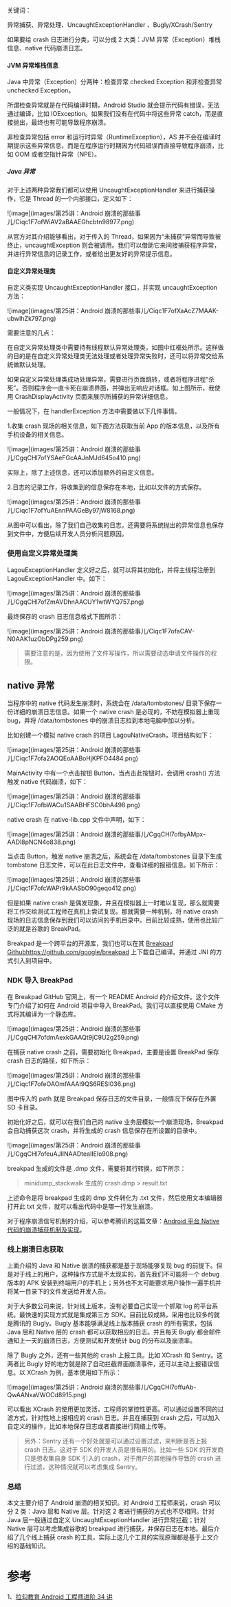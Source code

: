 关键词：

异常捕获、异常处理、UncaughtExceptionHandler 、Bugly/XCrash/Sentry



如果要给 crash 日志进行分类，可以分成 2 大类：JVM 异常（Exception）堆栈信息、native 代码崩溃日志。

#### JVM 异常堆栈信息

Java 中异常（Exception）分两种：检查异常 checked Exception 和非检查异常 unchecked Exception。

所谓检查异常就是在代码编译时期，Android Studio 就会提示代码有错误，无法通过编译，比如 IOException。如果我们没有在代码中将这些异常 catch，而是直接抛出，最终也有可能导致程序崩溃。

非检查异常包括 error 和运行时异常（RuntimeException），AS 并不会在编译时期提示这些异常信息，而是在程序运行时期因为代码错误而直接导致程序崩溃，比如 OOM 或者空指针异常（NPE）。

##### Java 异常

对于上述两种异常我们都可以使用 UncaughtExceptionHandler 来进行捕获操作，它是 Thread 的一个内部接口，定义如下：

![image](images/第25讲：Android 崩溃的那些事儿/Ciqc1F7ofWiAV2aBAAEGhcbtn98977.png)

从官方对其介绍能够看出，对于传入的 Thread，如果因为“未捕获”异常而导致被终止，uncaughtException 则会被调用。我们可以借助它来间接捕获程序异常，并进行异常信息的记录工作，或者给出更友好的异常提示信息。

#### 自定义异常处理类

自定义类实现 UncaughtExceptionHandler 接口，并实现 uncaughtException 方法：

![image](images/第25讲：Android 崩溃的那些事儿/Ciqc1F7ofXaAcZ7MAAK-ubwIhZk797.png)

需要注意的几点：

在自定义异常处理类中需要持有线程默认异常处理类，如图中红框处所示。这样做的目的是在自定义异常处理类无法处理或者处理异常失败时，还可以将异常交给系统做默认处理。

如果自定义异常处理类成功处理异常，需要进行页面跳转，或者将程序进程“杀死”。否则程序会一直卡死在崩溃界面，并弹出无响应对话框。如上图所示，我使用 CrashDisplayActivity 页面来展示所捕获的异常详细信息。

一般情况下，在 handlerException 方法中需要做以下几件事情。

1.收集 crash 现场的相关信息，如下面方法获取当前 App 的版本信息，以及所有手机设备的相关信息。

![image](images/第25讲：Android 崩溃的那些事儿/CgqCHl7ofYSAeFGcAAJnMJd645o410.png)

实际上，除了上述信息，还可以添加额外的自定义信息。

2.日志的记录工作，将收集到的信息保存在本地，比如以文件的方式保存。

![image](images/第25讲：Android 崩溃的那些事儿/Ciqc1F7ofYuAEnnPAAGeBy97jW8168.png)

从图中可以看出，除了我们自己收集的日志，还需要将系统抛出的异常信息也保存到文件中，方便后续开发人员分析问题原因。

### 使用自定义异常处理类

LagouExceptionHandler 定义好之后，就可以将其初始化，并将主线程注册到 LagouExceptionHandler 中。如下：

![image](images/第25讲：Android 崩溃的那些事儿/CgqCHl7ofZmAVDhnAACUY1wtWYQ757.png)

最终保存的 crash 日志信息格式下图所示：

![image](images/第25讲：Android 崩溃的那些事儿/Ciqc1F7ofaCAV-N0AAK1uzObDPg259.png)

> 需要注意的是，因为使用了文件写操作，所以需要动态申请文件操作的权限。

## native 异常

当程序中的 native 代码发生崩溃时，系统会在 /data/tombstones/ 目录下保存一份详细的崩溃日志信息。如果一个 native crash 是必现的，不妨在模拟器上重现 bug，并将 /data/tombstones 中的崩溃日志拉到本地电脑中加以分析。

比如创建一个模拟 native crash 的项目 LagouNativeCrash，项目结构如下：

![image](images/第25讲：Android 崩溃的那些事儿/Ciqc1F7ofa2AOQEoAABoHjKPFO4484.png)

MainActivity 中有一个点击按钮 Button，当点击此按钮时，会调用 crash() 方法触发 native 代码崩溃，如下：

![image](images/第25讲：Android 崩溃的那些事儿/Ciqc1F7ofbWACu1SAABHFSC0bhA498.png)

native crash 在 native-lib.cpp 文件中声明，如下：

![image](images/第25讲：Android 崩溃的那些事儿/CgqCHl7ofbyAMpx-AADl8pNCN4o838.png)

当点击 Button，触发 native 崩溃之后，系统会在 /data/tombstones 目录下生成 tombstone 日志文件，可以在此日志文件中，查看详细的报错信息。如下所示：

![image](images/第25讲：Android 崩溃的那些事儿/Ciqc1F7ofcWAPr9kAASbO90geqo412.png)

但是如果 native crash 是偶发现象，并且在模拟器上一时难以复现，那么就需要将工作交给测试工程师在真机上尝试复现。那就需要一种机制，将 native crash 现场的日志信息保存到我们可以访问的手机目录中。目前比较成熟，使用也比较广泛的就是谷歌的 BreakPad。

Breakpad 是一个跨平台的开源库，我们也可以在其 [Breakpad Github]()https://github.com/google/breakpad 上下载自己编译。并通过 JNI 的方式引入到项目中。

### NDK 导入 BreakPad

在 Breakpad GitHub 官网上，有一个 README Android 的介绍文件。这个文件专门介绍了如何在 Android 项目中导入 BreakPad。我们可以直接使用 CMake 方式将其编译为一个静态库。

![image](images/第25讲：Android 崩溃的那些事儿/CgqCHl7ofdmAexkGAAQt9jC9U2g259.png)

在捕获 native crash 之前，需要初始化 Breakpad，主要是设置 BreakPad 保存 crash 日志的路径，如下所示：

![image](images/第25讲：Android 崩溃的那些事儿/Ciqc1F7ofeOAOmfAAAI9QS6RESI036.png)

图中传入的 path 就是 Breakpad 保存日志的文件目录，一般情况下保存在外置 SD 卡目录。

初始化好之后，就可以在我们自己的 native 业务层模拟一个崩溃现场，Breakpad 会自动捕获这次 crash，并将生成的 crash 信息保存在所设置的目录中。

![image](images/第25讲：Android 崩溃的那些事儿/CgqCHl7ofeuAJlINAADteaIIElo908.png)

breakpad 生成的文件是 .dmp 文件，需要将其行转换，如下所示：

> minidump_stackwalk 生成的 crash.dmp > result.txt
>

上述命令是将 breakpad 生成的 dmp 文件转化为 .txt 文件，然后使用文本编辑器打开此 txt 文件，就可以看出代码中是哪一行发生崩溃。

对于程序崩溃信号机制的介绍，可以参考腾讯的这篇文章：[Android 平台 Native 代码的崩溃捕获机制及实现](https://mp.weixin.qq.com/s/g-WzYF3wWAljok1XjPoo7w?)。

### 线上崩溃日志获取

上面介绍的 Java 和 Native 崩溃的捕获都是基于现场能够复现 bug 的前提下。但是对于线上的用户，这种操作方式是不太现实的，首先我们不可能将一个 debug 版本的 APK 安装到终端用户的手机上；另外也不太可能要求用户操作一遍手机并将某一目录下的文件发送给开发人员。

对于大多数公司来说，针对线上版本，没有必要自己实现一个抓取 log 的平台系统。最快速的实现方式就是集成第三方 SDK。目前比较成熟，采用也比较多的就是腾讯的 Bugly。Bugly 基本能够满足线上版本捕获 crash 的所有需求，包括 Java 层和 Native 层的 crash 都可以获取相应的日志。并且每天 Bugly 都会邮件通知上一天的崩溃日志，方便测试和开发统计 bug 的分布以及崩溃率。

除了 Bugly 之外，还有一些其他的 crash 上报工具。比如 XCrash 和 Sentry。这两者比 Bugly 好的地方就是除了自动拦截界面崩溃事件，还可以主动上报错误信息。以 XCrash 为例，基本使用如下所示：

![image](images/第25讲：Android 崩溃的那些事儿/CgqCHl7offuAb-QwAANxaVWOCd8915.png)

可以看出 XCrash 的使用更加灵活，工程师的掌控性更高。可以通过设置不同的过滤方式，针对性地上报相应的 crash 日志。并且在捕获到 crash 之后，可以加入自定义的操作，比如本地保存日志或者直接进行网络上传等。

> 另外：Sentry 还有一个好处就是可以通过设置过滤，来判断是否上报 crash 日志。这对于 SDK 的开发人员是很有用的。比如一些 SDK 的开发商只是想收集自身 SDK 引入的 crash，对于用户的其他操作导致的 crash 进行过滤，这种情况就可以考虑集成 Sentry。

### 总结

本文主要介绍了 Android 崩溃的相关知识。对 Android 工程师来说，crash 可以分 2 类：Java 层和 Native 层。针对这 2 者进行捕获的方式也不尽相同。针对 Java 层一般通过自定义 UncaughtExceptionHandler 进行异常拦截；针对 Native 层可以考虑集成谷歌的 breakpad 进行捕获，并保存日志在本地。最后介绍了几个线上捕获 crash 的工具，实际上这几个工具的实现原理都是基于上文介绍的基础知识。



# 参考

1、[拉勾教育 Android 工程师进阶 34 讲](https://kaiwu.lagou.com/course/courseInfo.htm?courseId=67#/content?courseId=67&isShowSections=true)